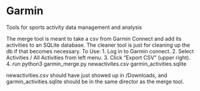 # Garmin
Tools for sports activity data management and analysis

The merge tool is meant to take a csv from Garmin Connect and add its activities to an SQLite database. The cleaner tool is just for cleaning up the db if that becomes necessary.
To Use:
    1. Log in to Garmin connect.
    2. Select Activities / All Activities from left menu.
    3. Click “Export CSV” (upper right).
    4. run python3 garmin_merge.py newactivites.csv garmin_activities.sqlite

newactivities.csv should have just showed up in /Downloads, and garmin_activities.sqlite should be in the same director as the merge tool.
